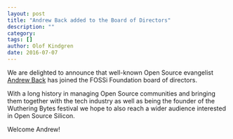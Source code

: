 ```yaml
---
layout: post
title: "Andrew Back added to the Board of Directors"
description: ""
category: 
tags: []
author: Olof Kindgren
date: 2016-07-07
---
```


We are delighted to announce that well-known Open Source evangelist [Andrew Back](/organization#andrew) has joined the FOSSi Foundation board of directors.

With a long history in managing Open Source communities and bringing them together with the tech industry as well as being the founder of the Wuthering Bytes festival we hope to also reach a wider audience interested in Open Source Silicon.

Welcome Andrew!
